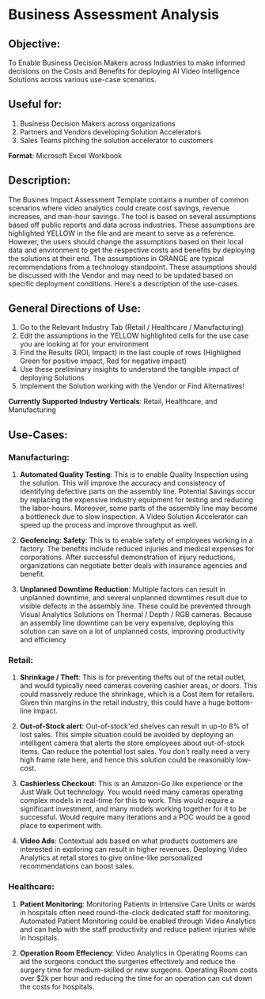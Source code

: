 # Business Assessment Analysis

## Objective:

To Enable Business Decision Makers across Industries to make informed decisions on the Costs and Benefits for deploying AI Video Intelligence Solutions across various use-case scenarios.

## Useful for: 

1. Business Decision Makers across organizations
2. Partners and Vendors developing Solution Accelerators
3. Sales Teams pitching the solution accelerator to customers

**Format**: Microsoft Excel Workbook

## Description: 

The Busines Impact Assessment Template contains a number of common scenarios where video analytics could create cost savings, revenue increases, and man-hour savings. The tool is based on several assumptions based off public reports and data across industries. These assumptions are highlighted YELLOW in the file and are meant to serve as a reference. However, the users should change the assumptions based on their local data and environment to get the respective costs and benefits by deploying the solutions at their end. The assumptions in ORANGE are typical recommendations from a technology standpoint. These assumptions should be discussed with the Vendor and may need to be updated based on specific deployment conditions. Here's a description of the use-cases.

## General Directions of Use: 

1. Go to the Relevant Industry Tab (Retail / Healthcare / Manufacturing)
2. Edit the assumptions in the YELLOW highlighted cells for the use case you are looking at for your environment
3. Find the Results (ROI, Impact) in the last couple of rows (Highlighed Green for positive impact, Red for negative impact)
4. Use these preliminary insights to understand the tangible impact of deploying Solutions
5. Implement the Solution working with the Vendor or Find Alternatives!

**Currently Supported Industry Verticals**: Retail, Healthcare, and Manufacturing

## Use-Cases:

### Manufacturing:

1. **Automated Quality Testing**: This is to enable Quality Inspection using the solution. This will improve the accuracy and consistency of identifying defective parts on the assembly line. Potential Savings occur by replacing the expensive industry equipment for testing and reducing the labor-hours. Moreover, some parts of the assembly line may become a bottleneck due to slow inspection. A Video Solution Accelerator can speed up the process and improve throughput as well.

2. **Geofencing: Safety**: This is to enable safety of employees working in a factory. The benefits include reduced injuries and medical expenses for corporations. After successful demonstration of injury reductions, organizations can negotiate better deals with insurance agencies and benefit.

3. **Unplanned Downtime Reduction**: Multiple factors can result in unplanned downtime, and several unplanned downtimes result due to visible defects in the assembly line. These could be prevented through Visual Analytics Solutions on Thermal / Depth / RGB cameras. Because an assembly line downtime can be very expensive, deploying this solution can save on a lot of unplanned costs, improving productivity and efficiency


### Retail:

1. **Shrinkage / Theft**: This is for preventing thefts out of the retail outlet, and would typically need cameras covering cashier areas, or doors. This could massively reduce the shrinkage, which is a Cost item for retailers. Given thin margins in the retail industry, this could have a huge bottom-line impact.

2. **Out-of-Stock alert**: Out-of-stock'ed shelves can result in up-to 8% of lost sales. This simple situation could be avoided by deploying an intelligent camera that alerts the store employees about out-of-stock items. Can reduce the potential lost sales. You don't really need a very high frame rate here, and hence this solution could be reasonably low-cost.

3. **Cashierless Checkout**: This is an Amazon-Go like experience or the Just Walk Out technology. You would need many cameras operating complex models in real-time for this to work. This would require a significant investment, and many models working together for it to be successful. Would require many iterations and a POC would be a good place to experiment with.

4. **Video Ads**: Contextual ads based on what products customers are interested in exploring can result in higher revenues. Deploying Video Analytics at retail stores to give online-like personalized recommendations can boost sales.

### Healthcare: 

1. **Patient Monitoring**: Monitoring Patients in Intensive Care Units or wards in hospitals often need round-the-clock dedicated staff for monitoring. Automated Patient Monitoring could be enabled through Video Analytics and can help with the staff productivity and reduce patient injuries while in hospitals.

2. **Operation Room Effeciency**: Video Analytics in Operating Rooms can aid the surgeons conduct the surgeries effectively and reduce the surgery time for medium-skilled or new surgeons. Operating Room costs over $2k per hour and reducing the time for an operation can cut down the costs for hospitals.

